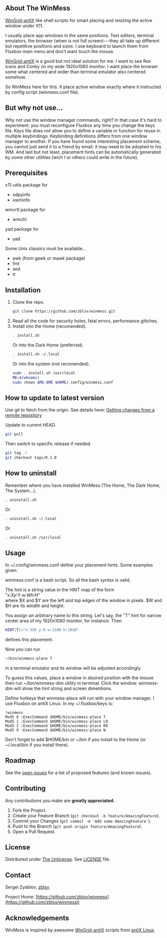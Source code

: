 ## About The WinMess

[WinGrid-antiX][wingrid] like shell scripts for smart placing and resizing the active window under X11.

I usually place app windows in the same positions. 
Text editors, terminal emulators, the browser (when is not full screen)---they all take up different but repetitive positions and sizes.
I use keyboard to launch them from Fluxbox main menu and don't want touch the mouse.

[WinGrid-antiX][wingrid] is a good but not ideal solution for me. 
I want to see Rox icons and Conky on my wide 1920x1080 monitor.
I want place the browser some what centered and wider than terminal emulator also centered somehow.

So WinMess here for this.
It place active window exactly where it instructed by config script (winmess.conf file).


## But why not use...

Why not use the window manager commands, right?
In that case it's hard to experiment: you must reconfigure Fluxbox any time you change the keys file.
Keys file does not allow you to define a variable or function for reuse in multiple keybindings.
Keybinding definitions differs from one window manager to another.
If you have found some interesting placement scheme, you cannot just send it to a friend by email: it may need to be adopted to his WM.
And last but not least, placement hints can be automatically generated by some other utilities (wich I or others could write in the future).


## Prerequisites

x11-utils package for
* xdpyinfo
* xwininfo


wmcrtl package for
* wmctrl


yad package for
* yad



Some Unix classics must be available...
* awk (from gawk or mawk package)
* fmt
* sed
* tr


## Installation

1. Clone the repo.
   ```sh
   git clone https://github.com/zblsv/winmess.git
   ```
2. Read all the code for security holes, fatal errors, performance glitches.
3. Install into the Home (recomended).
   ```sh
   . install.sh
   ```
   Or into the Dark Home (preferred).
   ```sh
   . install.sh ~/.local
   ```
   Or into the system (not recomended).
   ```sh
   sudo . install.sh /usr/local
   ME=$(whoami)
   sudo chown $ME:$ME $HOME/.config/winmess.conf
   ```

## How to update to latest version

Use git to fetch from the origin.
See details here: [Getting changes from a remote repository](https://docs.github.com/en/get-started/using-git/getting-changes-from-a-remote-repository)

Update to current HEAD.
```sh
git pull
```
Then switch to specific release if needed.
```sh
git tag -l
git checkout tags/0.1.0
```

## How to uninstall

Remember where you have installed WinMess (The Home, The Dark Home, The System...).
```sh
. uninstall.sh
```
Or
```sh
. uninstall.sh ~/.local
```
Or
```sh
. uninstall.sh /usr/local
```

## Usage

In ~/.config/winmess.conf define your placement hints.  Some examples given.

winmess.conf is a bash script.
So all the bash syntax is valid.

The hint is a string value in the HINT map of the form
<br>"x:$X y:$Y w:$W h:$H"
<br>where $X and $Y are the left and top edges of the window in pixels.
$W and $H are its windth and height.

You assign an arbitrary name to this string.
Let's say, the "T" hint for narrow center area of my 1920x1080 monitor, for instance.
Then
```sh
HINT[T]="x:350 y:0 w:1100 h:1010"
```
defines this placement.

Now you can run
```sh
~/bin/winmess-place T
```
in a terminal emulator and its window will be adjusted accordingly.

To guess this values, place a window in desired position with the mouse then run ~/bin/winmess-dim utility in terminal.
Click the window.
winmess-dim will show the hint string and screen dimentions.

Define hotkeys that winmess-place will run with your window manager.  I use Fluxbox on antiX Linux.
In my ~/.fluxbox/keys is:
```
!winmess
Mod5 0 :ExecCommand $HOME/bin/winmess-place T
Mod5 1 :ExecCommand $HOME/bin/winmess-place L0
Mod5 2 :ExecCommand $HOME/bin/winmess-place R0
Mod5 9 :ExecCommand $HOME/bin/winmess-place W
```
Don't forget to add $HOME/bin or ~/bin if you install to the Home (or ~/.local/bin if you install there).


## Roadmap

See the [open issues](https://github.com/zblsv/winmess/issues) for a list of proposed features (and known issues).



## Contributing

Any contributions you make are **greatly appreciated**.

1. Fork the Project.
2. Create your Feature Branch (`git checkout -b feature/AmazingFeature`).
3. Commit your Changes (`git commit -m 'Add some AmazingFeature'`).
4. Push to the Branch (`git push origin feature/AmazingFeature`).
5. Open a Pull Request.



## License

Distributed under [The Unlicense][unlicense]. See [LICENSE][license] file.



## Contact

Sergei Zyablov, [zblsv](https://github.com/zblsv).

Project Home: [https://github.com/zblsv/winmess](https://github.com/zblsv/winmessj)



## Acknowledgements

WinMess is inspired by awesome [WinGrid-antiX][wingrid] scripts from [antiX Linux][antix].


[issues]: https://github.com/zblsv/winmess/issues
[unlicense]: https://choosealicense.com/licenses/unlicense/
[license]: https://github.com/zblsv/winmess/blob/main/LICENSE
[wingrid]: https://github.com/antiX-Linux/wingrid-antix
[antix]: https://antixlinux.com/about/
